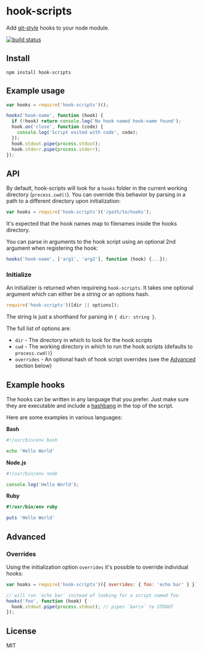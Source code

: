 # hook-scripts

Add [git-style](http://git-scm.com/book/en/v2/Customizing-Git-Git-Hooks)
hooks to your node module.

[![build status](https://secure.travis-ci.org/watson/hook-scripts.png)](http://travis-ci.org/watson/hook-scripts)

## Install

```
npm install hook-scripts
```

## Example usage

```js
var hooks = require('hook-scripts')();

hooks('hook-name', function (hook) {
  if (!hook) return console.log('No hook named hook-name found');
  hook.on('close', function (code) {
    console.log('Script exited with code', code);
  });
  hook.stdout.pipe(process.stdout);
  hook.stderr.pipe(process.stderr);
});
```

## API

By default, hook-scripts will look for a `hooks` folder in the current
working directory (`process.cwd()`). You can override this behavior by
parsing in a path to a different directory upon initialization:

```js
var hooks = require('hook-scripts')('/path/to/hooks');
```

It's expected that the hook names map to filenames inside the hooks
directory.

You can parse in arguments to the hook script using an optional 2nd
argument when registering the hook:

```js
hooks('hook-name', ['arg1', 'arg2'], function (hook) {...});
```

### Initialize

An initializer is returned when requireing `hook-scripts`. It takes one
optional argument which can either be a string or an options hash.

```js
require('hook-scripts')([dir || options]);
```

The string is just a shorthand for parsing in `{ dir: string }`.

The full list of options are:

- `dir` - The directory in which to look for the hook scripts
- `cwd` - The working directory in which to run the hook scripts (defaults to `process.cwd()`)
- `overrides` - An optional hash of hook script overrides (see the [Advanced](#advanced) section below)


## Example hooks

The hooks can be written in any language that you prefer. Just make sure
they are executable and include a
[hashbang](http://en.wikipedia.org/wiki/Shebang_(Unix)) in the top of
the script.

Here are some examples in various languages:

**Bash**

```bash
#!/usr/bin/env bash

echo 'Hello World'
```

**Node.js**

```js
#!/usr/bin/env node

console.log('Hello World');
```

**Ruby**

```ruby
#!/usr/bin/env ruby

puts 'Hello World'
```

## Advanced

### Overrides

Using the initialization option `overrides` it's possible to override
individual hooks:

```js
var hooks = require('hook-scripts')({ overrides: { foo: 'echo bar' } });

// will run `echo bar` instead of looking for a script named foo
hooks('foo', function (hook) {
  hook.stdout.pipe(process.stdout); // pipes `bar\n` to STDOUT
});
```

## License

MIT

